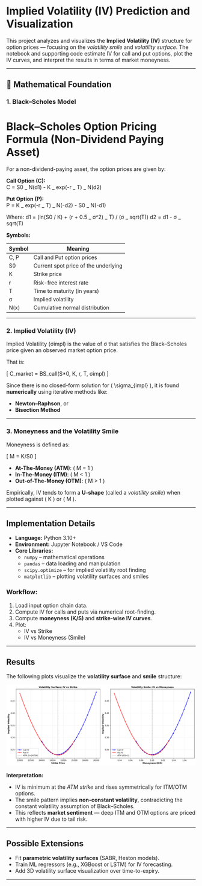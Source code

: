 # Implied Volatility (IV) Prediction and Visualization

This project analyzes and visualizes the **Implied Volatility (IV)** structure for option prices — focusing on the _volatility smile_ and _volatility surface_. The notebook and supporting code estimate IV for call and put options, plot the IV curves, and interpret the results in terms of market moneyness.

---

## 🧮 Mathematical Foundation

### 1. Black–Scholes Model

# Black–Scholes Option Pricing Formula (Non-Dividend Paying Asset)

For a non-dividend-paying asset, the option prices are given by:

**Call Option (C):**  
C = S0 _ N(d1) - K _ exp(-r _ T) _ N(d2)

**Put Option (P):**  
P = K _ exp(-r _ T) _ N(-d2) - S0 _ N(-d1)

Where:
d1 = (ln(S0 / K) + (r + 0.5 _ σ^2) _ T) / (σ _ sqrt(T))
d2 = d1 - σ _ sqrt(T)

**Symbols:**

| Symbol | Meaning                              |
| ------ | ------------------------------------ |
| C, P   | Call and Put option prices           |
| S0     | Current spot price of the underlying |
| K      | Strike price                         |
| r      | Risk-free interest rate              |
| T      | Time to maturity (in years)          |
| σ      | Implied volatility                   |
| N(x)   | Cumulative normal distribution       |

---

### 2. Implied Volatility (IV)

Implied Volatility (σimpl) is the value of σ that satisfies the Black–Scholes price given an observed market option price.

That is:

\[
C_market = BS_call(S\*0, K, r, T, σimpl)
\]

Since there is no closed-form solution for \( \sigma\_{impl} \), it is found **numerically** using iterative methods like:

- **Newton–Raphson**, or
- **Bisection Method**

---

### 3. Moneyness and the Volatility Smile

Moneyness is defined as:

\[
M = K/S0
\]

- **At-The-Money (ATM)**: \( M = 1 \)
- **In-The-Money (ITM)**: \( M < 1 \)
- **Out-of-The-Money (OTM)**: \( M > 1 \)

Empirically, IV tends to form a **U-shape** (called a _volatility smile_) when plotted against \( K \) or \( M \).

---

## Implementation Details

- **Language:** Python 3.10+
- **Environment:** Jupyter Notebook / VS Code
- **Core Libraries:**
  - `numpy` – mathematical operations
  - `pandas` – data loading and manipulation
  - `scipy.optimize` – for implied volatility root finding
  - `matplotlib` – plotting volatility surfaces and smiles

### Workflow:

1. Load input option chain data.
2. Compute IV for calls and puts via numerical root-finding.
3. Compute **moneyness (K/S)** and **strike-wise IV curves**.
4. Plot:
   - IV vs Strike
   - IV vs Moneyness (Smile)

---

## Results

The following plots visualize the **volatility surface** and **smile** structure:

![Volatility Smile Plot](./volatility_smile.png)

**Interpretation:**

- IV is minimum at the _ATM strike_ and rises symmetrically for ITM/OTM options.
- The smile pattern implies **non-constant volatility**, contradicting the constant volatility assumption of Black–Scholes.
- This reflects **market sentiment** — deep ITM and OTM options are priced with higher IV due to tail risk.

---

## Possible Extensions

- Fit **parametric volatility surfaces** (SABR, Heston models).
- Train ML regressors (e.g., XGBoost or LSTM) for IV forecasting.
- Add 3D volatility surface visualization over time-to-expiry.

---
